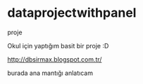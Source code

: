 # dataprojectwithpanel
proje


Okul için yaptığım basit bir proje :D 


http://dbsirmax.blogspot.com.tr/

burada ana mantığı anlatıcam 
